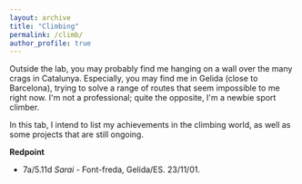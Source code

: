 ```yaml
---
layout: archive
title: "Climbing"
permalink: /climb/
author_profile: true
---
```


Outside the lab, you may probably find me hanging on a wall over the many crags in Catalunya. 
Especially, you may find me in Gelida (close to Barcelona), trying to solve a range of routes that seem impossible to me right now.
I'm not a professional; quite the opposite, I'm a newbie sport climber.  

In this tab, I intend to list my achievements in the climbing world, as well as some projects that are still ongoing.  

**Redpoint**  
* 7a/5.11d _Sarai_ - Font-freda, Gelida/ES. 23/11/01.


